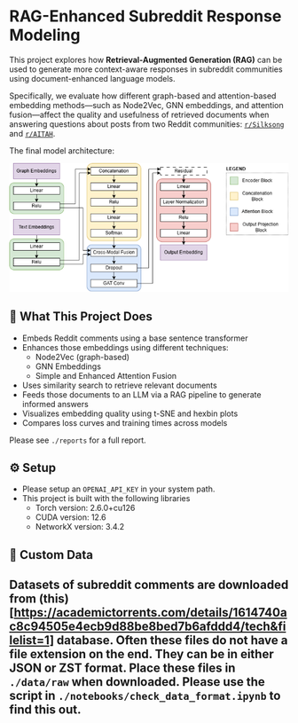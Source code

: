# RAG-Enhanced Subreddit Response Modeling

This project explores how **Retrieval-Augmented Generation (RAG)** can be used to generate more context-aware responses in subreddit communities using document-enhanced language models.

Specifically, we evaluate how different graph-based and attention-based embedding methods—such as Node2Vec, GNN embeddings, and attention fusion—affect the quality and usefulness of retrieved documents when answering questions about posts from two Reddit communities: [`r/Silksong`](https://www.reddit.com/r/Silksong/) and [`r/AITAH`](https://www.reddit.com/r/AmItheAsshole/).


The final model architecture:

![Enhanced Attention Model](report/figures/enhanced_attention_model.drawio.png)

## 🧩 What This Project Does

- Embeds Reddit comments using a base sentence transformer
- Enhances those embeddings using different techniques:
  - Node2Vec (graph-based)
  - GNN Embeddings
  - Simple and Enhanced Attention Fusion
- Uses similarity search to retrieve relevant documents
- Feeds those documents to an LLM via a RAG pipeline to generate informed answers
- Visualizes embedding quality using t-SNE and hexbin plots
- Compares loss curves and training times across models

Please see `./reports` for a full report.

## ⚙️ Setup
- Please setup an `OPENAI_API_KEY` in your system path.
- This project is built with the following libraries
  - Torch version: 2.6.0+cu126
  - CUDA version: 12.6
  - NetworkX version: 3.4.2

## 📁 Custom Data
Datasets of subreddit comments are downloaded from (this)[https://academictorrents.com/details/1614740ac8c94505e4ecb9d88be8bed7b6afddd4/tech&filelist=1] database. Often these files do not have a file extension on the end. They can be in either JSON or ZST format. Place these files in `./data/raw` when downloaded. Please use the script in `./notebooks/check_data_format.ipynb` to find this out.
---
